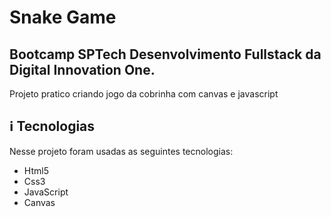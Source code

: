 # Snake Game 
<h2>Bootcamp SPTech Desenvolvimento Fullstack da Digital Innovation One.</h2>

Projeto pratico criando jogo da cobrinha com canvas e javascript


 ## :information_source: Tecnologias
Nesse projeto foram usadas as seguintes tecnologias:

<ul>
<li>Html5</li>
<li>Css3</li>
<li>JavaScript</li>
<li>Canvas</li>
</ul>
